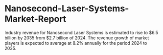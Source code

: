 # Nanosecond-Laser-Systems-Market-Report
Industry revenue for Nanosecond Laser Systems is estimated to rise to $6.5 billion by 2035 from $2.7 billion of 2024. The revenue growth of market players is expected to average at 8.2% annually for the period 2024 to 2035.
